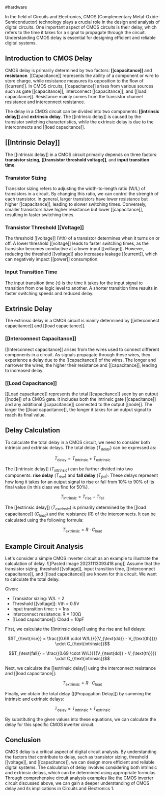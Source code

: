 #hardware 

In the field of Circuits and Electronics, CMOS (Complementary Metal-Oxide-Semiconductor) technology plays a crucial role in the design and analysis of digital circuits. One important aspect of CMOS circuits is their delay, which refers to the time it takes for a signal to propagate through the circuit. Understanding CMOS delay is essential for designing efficient and reliable digital systems.

## Introduction to CMOS Delay

CMOS delay is primarily determined by two factors: **[[capacitance]]** and **resistance**. [[Capacitance]] represents the ability of a component or wire to store charge, while resistance measures its opposition to the flow of [[current]]. In CMOS circuits, [[capacitance]] arises from various sources such as gate [[capacitance]], interconnect [[capacitance]], and [[load capacitance]]. Resistance mainly comes from the transistor channel resistance and interconnect resistance.

The delay in a CMOS circuit can be divided into two components: **[[intrinsic delay]]** and **extrinsic delay**. The [[intrinsic delay]] is caused by the transistor switching characteristics, while the extrinsic delay is due to the interconnects and [[load capacitance]].

## [[Intrinsic Delay]]

The [[intrinsic delay]] in a CMOS circuit primarily depends on three factors: **transistor sizing**, **[[transistor threshold voltage]]**, and **input transition time**.

### Transistor Sizing

Transistor sizing refers to adjusting the width-to-length ratio (W/L) of transistors in a circuit. By changing this ratio, we can control the strength of each transistor. In general, larger transistors have lower resistance but higher [[capacitance]], leading to slower switching times. Conversely, smaller transistors have higher resistance but lower [[capacitance]], resulting in faster switching times.

### Transistor Threshold [[Voltage]]

The threshold [[voltage]] (Vth) of a transistor determines when it turns on or off. A lower threshold [[voltage]] leads to faster switching times, as the transistor becomes conductive at a lower input [[voltage]]. However, reducing the threshold [[voltage]] also increases leakage [[current]], which can negatively impact [[power]] consumption.

### Input Transition Time

The input transition time (τ) is the time it takes for the input signal to transition from one logic level to another. A shorter transition time results in faster switching speeds and reduced delay.

## Extrinsic Delay

The extrinsic delay in a CMOS circuit is mainly determined by [[interconnect capacitance]] and [[load capacitance]].

### [[Interconnect Capacitance]]

[[Interconnect capacitance]] arises from the wires used to connect different components in a circuit. As signals propagate through these wires, they experience a delay due to the [[capacitance]] of the wires. The longer and narrower the wires, the higher their resistance and [[capacitance]], leading to increased delay.

### [[Load Capacitance]]

[[Load capacitance]] represents the total [[capacitance]] seen by an output [[node]] of a CMOS gate. It includes both the intrinsic gate [[capacitance]] and any additional [[capacitance]] connected to the output [[node]]. The larger the [[load capacitance]], the longer it takes for an output signal to reach its final value.

## Delay Calculation

To calculate the total delay in a CMOS circuit, we need to consider both intrinsic and extrinsic delays. The total delay ($T_{delay}$) can be expressed as:

$$T_{\text{delay}} = T_{\text{intrinsic}} + T_{\text{extrinsic}}$$

The [[intrinsic delay]] ($T_{intrinsic}$) can be further divided into two components: **rise delay** ($T_{rise}$) and **fall delay** ($T_{fall}$). These delays represent how long it takes for an output signal to rise or fall from 10% to 90% of its final value (in this class we find for 50%).

$$T_{\text{intrinsic}} = T_{\text{rise}} + T_{\text{fall}}$$

The [[extrinsic delay]] ($T_{extrinsic}$) is primarily determined by the [[load capacitance]] ($C_{load}$) and the resistance (R) of the interconnects. It can be calculated using the following formula:

$$T_{\text{extrinsic}} = R \cdot C_{\text{load}}$$

## Example Circuit Analysis

Let's consider a simple CMOS inverter circuit as an example to illustrate the calculation of delay.
![[Pasted image 20231113093418.png]]
Assume that the transistor sizing, threshold [[voltage]], input transition time, [[interconnect capacitance]], and [[load capacitance]] are known for this circuit. We want to calculate the total delay.

Given:
- Transistor sizing: W/L = 2
- Threshold [[voltage]]: Vth = 0.5V
- Input transition time: τ = 1ns
- Interconnect resistance: R = 100Ω
- [[Load capacitance]]: Cload = 10pF

First, we calculate the [[intrinsic delay]] using the rise and fall delays:

$$T_{\text{rise}} = \frac{{0.69 \cdot W/L}}{{V_{\text{dd}} - V_{\text{th}}}} \cdot C_{\text{intrinsic}}$$

$$T_{\text{fall}} = \frac{{0.69 \cdot W/L}}{{V_{\text{dd}} - V_{\text{th}}}} \cdot C_{\text{intrinsic}}$$

Next, we calculate the [[extrinsic delay]] using the interconnect resistance and [[load capacitance]]:

$$T_{\text{extrinsic}} = R \cdot C_{\text{load}}$$

Finally, we obtain the total delay ([[Propagation Delay]]) by summing the intrinsic and extrinsic delays:

$$T_{\text{delay}} = T_{\text{intrinsic}} + T_{\text{extrinsic}}$$

By substituting the given values into these equations, we can calculate the delay for this specific CMOS inverter circuit.

## Conclusion

CMOS delay is a critical aspect of digital circuit analysis. By understanding the factors that contribute to delay, such as transistor sizing, threshold [[voltage]], and [[capacitance]], we can design more efficient and reliable digital systems. The calculation of delay involves considering both intrinsic and extrinsic delays, which can be determined using appropriate formulas. Through comprehensive circuit analysis examples like the CMOS inverter circuit discussed above, we can gain a deeper understanding of CMOS delay and its implications in Circuits and Electronics 1.
